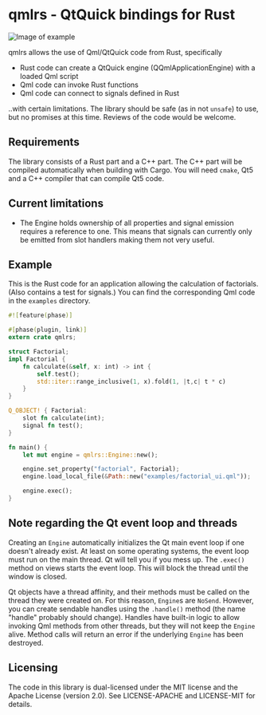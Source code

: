 # qmlrs - QtQuick bindings for Rust

![Image of example](https://raw.githubusercontent.com/cyndis/qmlrs/ghstatic/screenshot.png)

qmlrs allows the use of Qml/QtQuick code from Rust, specifically

- Rust code can create a QtQuick engine (QQmlApplicationEngine) with a loaded Qml script
- Qml code can invoke Rust functions
- Qml code can connect to signals defined in Rust

..with certain limitations. The library should be safe (as in not `unsafe`) to use, but no promises
at this time. Reviews of the code would be welcome.

## Requirements

The library consists of a Rust part and a C++ part. The C++ part will be compiled automatically
when building with Cargo. You will need `cmake`, Qt5 and a C++ compiler that can compile Qt5 code.

## Current limitations

- The Engine holds ownership of all properties and signal emission requires a reference to one.
  This means that signals can currently only be emitted from slot handlers making them not very
  useful.

## Example

This is the Rust code for an application allowing the calculation of factorials.
(Also contains a test for signals.)
You can find the corresponding Qml code in the `examples` directory.

```rust
#![feature(phase)]

#[phase(plugin, link)]
extern crate qmlrs;

struct Factorial;
impl Factorial {
    fn calculate(&self, x: int) -> int {
        self.test();
        std::iter::range_inclusive(1, x).fold(1, |t,c| t * c)
    }
}

Q_OBJECT! { Factorial:
    slot fn calculate(int);
    signal fn test();
}

fn main() {
    let mut engine = qmlrs::Engine::new();

    engine.set_property("factorial", Factorial);
    engine.load_local_file(&Path::new("examples/factorial_ui.qml"));

    engine.exec();
}

```

## Note regarding the Qt event loop and threads

Creating an `Engine` automatically initializes the Qt main event loop if one doesn't already exist.
At least on some operating systems, the event loop must run on the main thread. Qt will tell you
if you mess up. The `.exec()` method on views starts the event loop. This will block the thread
until the window is closed.

Qt objects have a thread affinity, and their methods must be called on the thread they were created
on. For this reason, `Engine`s are `NoSend`. However, you can create sendable handles using the `.handle()`
method (the name "handle" probably should change). Handles have built-in logic to allow invoking
Qml methods from other threads, but they will not keep the `Engine` alive. Method calls will return
an error if the underlying `Engine` has been destroyed.

## Licensing

The code in this library is dual-licensed under the MIT license and the Apache License (version 2.0).
See LICENSE-APACHE and LICENSE-MIT for details.
